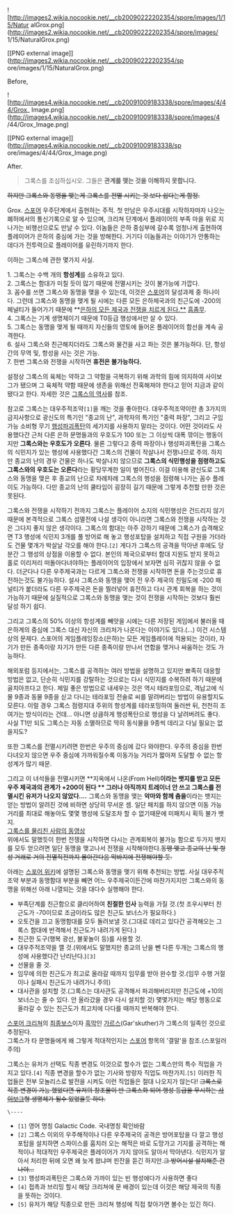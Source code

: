 ![http://images2.wikia.nocookie.net/__cb20090222202354/spore/images/1/15/Natur
alGrox.png](http://images2.wikia.nocookie.net/__cb20090222202354/spore/images/
1/15/NaturalGrox.png)

[[PNG external image]](http://images2.wikia.nocookie.net/__cb20090222202354/sp
ore/images/1/15/NaturalGrox.png)

  
Before,  

![http://images4.wikia.nocookie.net/__cb20091009183338/spore/images/4/44/Grox_
Image.png](http://images4.wikia.nocookie.net/__cb20091009183338/spore/images/4
/44/Grox_Image.png)

[[PNG external image]](http://images4.wikia.nocookie.net/__cb20091009183338/sp
ore/images/4/44/Grox_Image.png)

  
After.

> 그록스를 조심하십시오. 그들은 **관계를 맺는 것을 이해하지 못합니다.**

<del>하지만 그록스와 동맹을 맺는게 그록스를 전멸 시키는 것 보다 쉽다는게 함정.</del>

Grox. [스포어](%EC%8A%A4%ED%8F%AC%EC%96%B4.md) 우주단계에서 출현하는 주적. 첫 만남은 우주시대를
시작하자마자 나오는 폐허에서의 통신기록으로 알 수 있으며, 크리쳐 단계에서 플레이어의 부족 마을 위로 지나가는 비행선으로도 만날 수 있다.
이놈들은 은하 중심부에 갈수록 엄청나게 출현하여 플레이어가 은하의 중심에 가는 것을 방해한다. 거기다 이놈들과는 이야기가 안통하는 데다가
전투력으로 플레이어를 유린하기까지 한다.

이하는 그록스에 관한 몇가지 사실.

1\. 그록스는 수백 개의 **항성계**를 소유하고 있다.  
2\. 그록스는 함대가 미칠 듯이 많기 때문에 전멸시키는 것이 불가능에 가깝다.  
3\. 꼼수를 쓰면 그록스와 동맹을 맺을 수 있는데, 이것은 [스포어](%EC%8A%A4%ED%8F%AC%EC%96%B4.md)의
달성과제 중 하나이다. 그런데 그록스와 동맹을 맺게 될 시에는 다른 모든 은하제국과의 친근도에 -200의 페널티가 들어가기 때문에
**[은하의 모든 제국과 전쟁을 치르게
된다.**](http://spore.wikia.com/wiki/File:GroxAllianceWars.png)
[흠좀무](%ED%9D%A0%EC%A2%80%EB%AC%B4.md).  
4\. 그록스는 기계 생명체이기 때문에 T0등급 행성에서만 살 수 있다.  
5\. 그록스는 동맹을 맺게 될 때까지 자신들의 영토에 들어온 플레이어의 함선을 계속 공격한다.  
6\. 설사 그록스와 친근해지더라도 그록스와 물건을 사고 파는 것은 불가능하다. 단, 항성간의 무역 및, 항성을 사는 것은 가능.  
7\. 한번 그록스와 전쟁을 시작하면 **휴전은 불가능하다.**

설정상 그록스의 육체는 약하고 그 약함을 극복하기 위해 과학의 힘에 의지하여 사이보그가 됐으며 그 육체적 약함 때문에 생존을 위해선
잔혹해져야 한다고 믿어 지금과 같이 됐다고 한다. 자세한 것은 [그록스의
역사](http://spore.wikia.com/wiki/Grox_History)를 참조.

참고로 그록스는 대우주적조약`[1]`을 깨는 것을 좋아한다. 대우주적조약이란 총 3가지의 금지사항으로 광신도의 특기인 "종교의 난",
과학자의 특기인 "중력 파장", 그리고 구입가능 소비형 무기
[행성파괴폭탄](%ED%94%8C%EB%9E%98%EB%8B%9B%20%ED%82%AC%EB%9F%AC.md)의 세가지를 사용하지
말라는 것이다. 어떤 것이라도 사용했다간 근처 다른 은하 문명들과의 우호도가 100 또는 그 이상씩 대폭 깎이는 행동이지만 **그록스와는
우호도가 오른다**. 물론 그렇다고 중력 파장이나 행성파괴폭탄을 그록스의 식민지가 있는 행성에 사용했다간 그록스의 건물이 작살나서 전쟁나므로
주의. 하지만 종교의 난의 경우 건물은 하나도 박살나지 않으므로 **그록스의 식민행성을 점령하고도 그록스와의 우호도는 오른다**라는
황당무계한 일이 벌어진다. 이걸 이용해 광신도로 그록스와 동맹을 맺은 후 종교의 난으로 차례차례 그록스의 행성을 점령해 나가는 꼼수 플레이도
가능하다. 다만 종교의 난의 쿨타임이 굉장히 길기 때문에 그렇게 추천할 만한 것은 못된다.

그록스와 전쟁을 시작하기 전까지 그록스는 플레이어 소지의 식민행성은 건드리지 않기 때문에 본격적으로 그록스 섬멸전에 나설 생각이 아니라면
그록스와 전쟁을 시작하는 것은 그다지 좋지 않은 생각이다. 그록스의 함대는 아주 강하기 때문에 그록스가 습격해오면 T3 행성에 식민지 3개를
풀 방어로 해 놓고 행성포탑을 설치하고 직접 구원을 가더라도 건물 몇개가 박살날 각오를 해야 한다.`[2]` 게다가 그록스의 공격을 막아낸
후에도 당분간 그 행성의 상점을 이용할 수 없다. 본인의 제국으로부터 함대 지원도 받지 못하고 홀로 이리저리 떠돌아다녀야하는 플레이어의
입장에서 보자면 심히 귀찮지 않을 수 없다. 더군다나 다른 우주제국과는 다르게 그록스와 전쟁을 시작하면 돈을 주는것으로 휴전하는것도
불가능하다. 설사 그록스와 동맹을 맺어 전 우주 제국의 친밀도에 -200 패널티가 붙더라도 다른 우주제국은 돈을 찔러넣어 휴전하고 다시 관계
회복을 하는 것이 가능하기 때문에 실질적으로 그록스와 동맹을 맺는 것이 전쟁을 시작하는 것보다 훨씬 달성 하기 쉽다.

그리고 그록스의 50% 이상의 항성계를 빼앗을 시에는 다른 저장된 게임에서 불러올 때 은하계의 중심에 그록스 대신 자신의 크리처가 나온다는
이야기도 있다.(…) 이건 시스템상의 문제다. 스포어의 게임플레잉장소(은하)는 모든 게임플레이에 적용되는 것이라, 자기가 만든 종족이랑
자기가 만든 다른 종족이랑 만나서 연합을 맺거나 싸움하는 것도 가능하다.

해외포럼 등지에서는, 그록스를 공격하는 여러 방법을 설명하고 있지만 뾰족히 대응할 방법은 없고, 단순히 식민지를 강탈하는 것으로는 다시
식민지를 수복하려 하기 때문에 골치아프다고 한다. 제일 좋은 방법으로 내세우는 것은 역시 테라포밍으로, 격납고에 식물 9종과 동물 9종을
싣고 다니는 테라포밍 전술로 씨를 말려버리는 방법이 유용할지도 모른다. 이럴 경우 그록스 점령지대 주위의 항성계를 테라포밍하여 둘러싼 뒤,
천천히 조여가는 방식이라는 건데... 아니면 상큼하게 행성폭탄으로 행성을 다 날려버려도 좋다. 사실 T1만 되도 그록스는 자동 소멸하므로
딱히 동식물을 9종씩 데리고 다닐 필요는 없을지도?

또한 그록스를 전멸시키려면 한번은 우주의 중심에 갔다 와야한다. 우주의 중심을 한번 다녀오지 않으면 우주 중심에 가까워질수록 이동가능 거리가
짧아져 도달할 수 없는 항성계가 많기 때문.

그리고 이 녀석들을 전멸시키면 **지옥에서 나온(From Hell)**이라는 뱃지를 받고 **모든 우주 제국과의 관계가 +200이 된다**
** 그러나 아직까지 트레이너 안 쓰고 그록스를 전멸시킨 유저가 나오지 않았다....** 그록스와 동맹을 맺는 **악마와 함께 춤을**이라는
뱃지는 얻는 방법이 알려진 것에 비하면 상당히 무서운 셈. 일단 패치를 하지 않으면 이동 가능 거리를 최대로 해놓아도 몇몇 행성에 도달조차
할 수 없기때문에 미패치시 획득 불가 뱃지.  
[그록스를 물리친 사람의
동영상](http://www.youtube.com/watch?v=TkEUMbaZ58g&feature=player_embedded)  
위에서도 말했듯이 한번 전쟁을 시작하면 다시는 관계회복이 불가능 함으로 두가지 뱃지를 모두 얻으려면 일단 동맹을 맺고나서 전쟁을
시작해야한다.<del>동맹 맺고 종교의 난 및 항성 거래로 거의 전멸직전까지 몰아간다음 막바지에 전쟁해야할 듯.</del>

아래는 [스포어 위키](http://spore.wikia.com/wiki/Grox)에 설명된 그록스와 동맹을 맺기 위해 추천되는 방법. 사실
대우주적조약 부분과 동맹함대 부분을 빼면 어느 우주제국이든간에 마찬가지지만 그록스와의 동맹을 위해선 아래 나열되는 것을 대다수 실행해야
한다.

  * 부족단계를 친근함으로 클리어하여 **친절한 인사** 능력을 가질 것.(첫 조우시부터 친근도가 -70이므로 조금이라도 많은 친근도 보너스가 필요하다.)
  * 오토건을 끄고 동맹함대를 모두 돌려보낼 것.(그대로 데리고 있다간 공격해오는 그록스 함대에 반격해서 친근도가 내려가게 된다.)
  * 친근한 도구(행복 광선, 불꽃놀이 등)를 사용할 것.
  * 대우주적조약을 깰 것.(위에서도 말했지만 종교의 난을 뺀 다른 두개는 그록스의 행성에 사용했다간 난리난다.)`[3]`
  * 선물을 줄 것.
  * 임무에 의한 친근도가 최고로 올라갈 때까지 임무를 받아 완수할 것.(임무 수행 거절이나 실패시 친근도가 내려가니 주의)
  * 대사관을 설치할 것.(그록스는 대사관도 공격해서 파괴해버리지만 친근도에 +10의 보너스는 줄 수 있다. 안 올라갔을 경우 다시 설치할 것)
몇몇가지는 해당 행동으로 올라갈 수 있는 친근도가 최고치에 다다를 때까지 반복해야 한다.

[스포어 크리쳐](%EC%8A%A4%ED%8F%AC%EC%96%B4%20%ED%81%AC%EB%A6%AC%EC%B3%90.md)의
[최종보스](%EC%B5%9C%EC%A2%85%EB%B3%B4%EC%8A%A4.md)이자
[흑막](%ED%9D%91%EB%A7%89.md)인
[가르스](%EA%B0%80%EB%A5%B4%EC%8A%A4.md)(Gar'skuther)가 그록스의 일족인 것으로 추정된다.  
그록스가 타 문명들에게 왜 그렇게 적대적인지는 [스포어](%EC%8A%A4%ED%8F%AC%EC%96%B4.md) 항목의 '결말'을
참조.(스포일러 주의)

그록스는 유저가 선택도 직종 변경도 이것으로 할수가 없는 그록스만의 특수 직업을 가지고 있다.`[4]` 직종 변경을 할수가 없는 기사와
방랑자 직업도 마찬가지.`[5]` 이러한 직업들은 전부 모놀리스로 발전을 시켜도 이런 직업들은 절대 나오지가 않는다! <del>그록스로 직종
변경이 가능 했었다면 유저의 창조물이 반 그록스화 되어 행성 등급을 무시하는
[사이보그](%EC%82%AC%EC%9D%B4%EB%B3%B4%EA%B7%B8.md)형 생명체가 될수 있었을듯 하다.</del>

`\----`

  * `[1]` 영어 명칭 Galactic Code. 국내명칭 확인바람
  * `[2]` 그록스 이외의 우주해적이나 다른 우주제국의 공격은 방어포탑을 다 깔고 행성포탑을 설치하면 스파이스를 훔치러 오는 해적은 바로 도망가고 기지를 공격하는 해적이나 적대적인 우주제국은 플레이어가 가지 않아도 알아서 막아낸다. 식민지가 알아서 처리한 뒤에 오면 왜 늦게 왔냐며 핀잔을 듣긴 하지만.<del>그 방어시설 설치해준 건 나야...</del>
  * `[3]` 행성파괴폭탄은 그록스와 가까이 있는 빈 행성에다가 사용하면 좋다
  * `[4]` 접촉과 브리밍 할시 해당 크리쳐에 문 배경이 있는데 이것은 해당 제국의 직종을 뜻하는 것이다.
  * `[5]` 유저가 해당 직종으로 만든 크리쳐 행성에 직접 찾아가면 볼수는 있긴 하다.

